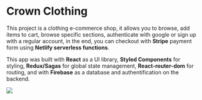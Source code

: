 # Crown Clothing

This project is a clothing e-commerce shop, it allows you to browse, add items to cart, browse specific sections, authenticate with google or sign up with a regular account, in the end, you can checkout with **Stripe** payment form using **Netlify serverless functions**.

This app was built with **React** as a UI library, **Styled Components** for styling, **Redux/Sagas** for global state management, **React-router-dom** for routing, and with **Firebase** as a database and authentification on the backend.

![](https://skillicons.dev/icons?i=bun,vite,react,ts,redux,styledcomponents,firebase)
